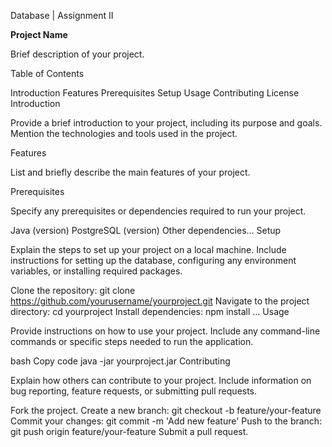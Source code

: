 Database | Assignment II

**Project Name**

Brief description of your project.

Table of Contents

Introduction
Features
Prerequisites
Setup
Usage
Contributing
License
Introduction

Provide a brief introduction to your project, including its purpose and goals. Mention the technologies and tools used in the project.

Features

List and briefly describe the main features of your project.

Prerequisites

Specify any prerequisites or dependencies required to run your project.

Java (version)
PostgreSQL (version)
Other dependencies...
Setup

Explain the steps to set up your project on a local machine. Include instructions for setting up the database, configuring any environment variables, or installing required packages.

Clone the repository: git clone https://github.com/yourusername/yourproject.git
Navigate to the project directory: cd yourproject
Install dependencies: npm install
...
Usage

Provide instructions on how to use your project. Include any command-line commands or specific steps needed to run the application.

bash
Copy code
java -jar yourproject.jar
Contributing

Explain how others can contribute to your project. Include information on bug reporting, feature requests, or submitting pull requests.

Fork the project.
Create a new branch: git checkout -b feature/your-feature
Commit your changes: git commit -m 'Add new feature'
Push to the branch: git push origin feature/your-feature
Submit a pull request.
